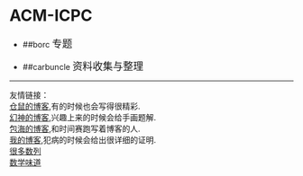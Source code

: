 # ACM-ICPC
* ##borc
	<font size=4>专题</font>
    
    
    
    
* ##carbuncle
	<font size=4>资料收集与整理</font>
    
    
    
    
_________________________________________
友情链接：<br/>
[仓鼠的博客](http://www.cnblogs.com/linyujun/),有的时候也会写得很精彩.<br/>
[幻神的博客](http://home.cnblogs.com/u/zyf0163/),兴趣上来的时候会给手画题解.<br/>
[包海的博客](http://www.cnblogs.com/Running-Time/),和时间赛跑写着博客的人.   
[我的博客](http://www.cnblogs.com/get-an-AC-everyday/),犯病的时候会给出很详细的证明.   
[很多数列](http://www.research.att.com/~njas/sequences/index.html)   
[数学味道](http://projecteuler.net/)



